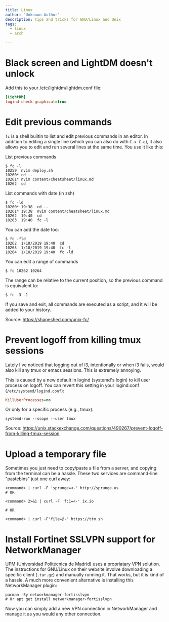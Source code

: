 ```yaml
---
title: Linux
author: "Unknown Author"
description: Tips and tricks for GNU/Linux and Unix
tags:
  - linux
  - arch

---
```


# Black screen and LightDM doesn't unlock

Add this to your /etc/lightdm/lightdm.conf file:

```cfg
[LightDM]
logind-check-graphical=true
```


# Edit previous commands

`fc` is a shell builtin to list and edit previous commands in an editor.
In addition to editing a single line (which you can also do with `C-x C-e`), it also allows you to edit and run several lines at the same time.
You use it like this:

List previous commands

```shell
$ fc -l
10259  nvim deploy.sh
10260* cd ..
10261* nvim content/cheatsheet/linux.md
10262  cd
```

List commands with date (in zsh)

```shell
$ fc -ld
10260* 19:38  cd ..
10261* 19:38  nvim content/cheatsheet/linux.md
10262  19:40  cd
10263  19:40  fc -l
```

You can add the date too:

```shell
$ fc -fld
10262  1/10/2019 19:40  cd
10263  1/10/2019 19:40  fc -l
10264  1/10/2019 19:40  fc -ld
```

You can edit a range of commands

```shell
$ fc 10262 10264
```


The range can be relative to the current position, so the previous command is equivalent to:

```shell
$ fc -3 -1
```

If you save and exit, all commands are executed as a script, and it will be added to your history.

Source: https://shapeshed.com/unix-fc/

# Prevent logoff from killing tmux sessions

Lately I've noticed that logging out of i3, intentionally or when i3 fails, would also kill any tmux or emacs sessions.
This is extremely annoying.

This is caused by a new default in logind (systemd's login) to kill user process on logoff.
You can revert this setting in your logind.conf (`/etc/systemd/logind.conf`):

```cfg
KillUserProcesses=no
```

Or only for a specific process (e.g., tmux):

```shell
systemd-run --scope --user tmux
```

Source: https://unix.stackexchange.com/questions/490267/prevent-logoff-from-killing-tmux-session


# Upload a temporary file 

Sometimes you just need to copy/paste a file from a server, and copying from the terminal can be a hassle.
These two services are command-line "pastebins" just one curl away:

```shell
<command> | curl -F 'sprunge=<-' http://sprunge.us
# OR

<command> 2>&1 | curl -F 'f:1=<-' ix.io

# OR

<command> | curl -F"file=@-" https://ttm.sh
```


# Install Fortinet SSLVPN support for NetworkManager

UPM (Universidad Politécnica de Madrid) uses a propriatary VPN solution.
The instructions for GNU/Linux on their website involve downloading a specific client (`.tar.gz`) and manually running it.
That works, but it is kind of a hassle.
A much more convenient alternative is installing this NetworkManager plugin:

```shell
pacman -Sy networkmanager-fortisslvpn 
# Or apt get install networkmanager-fortisslvpn 
```

Now you can simply add a new VPN connection in NetworkManager and manage it as you would any other connection.
